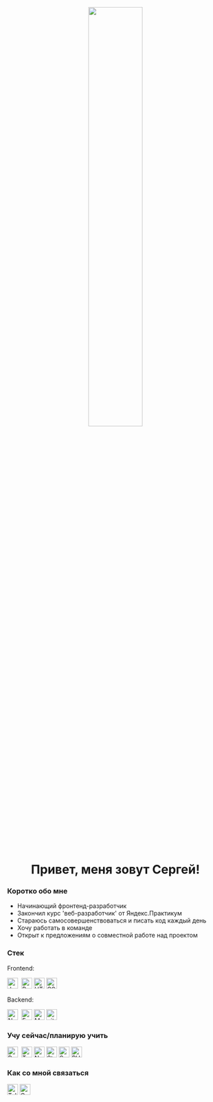 <div align="center">
  <img src="https://media.giphy.com/media/v1.Y2lkPTc5MGI3NjExNXpqYXRvMGR4azl1aTdiNjI4OHpiNmFzM3F6bDU2dzVkMnNkOWl3aiZlcD12MV9pbnRlcm5hbF9naWZfYnlfaWQmY3Q9Zw/FcqKy4Kj7XOK0hCW4g/giphy.gif" width="50%"/>
</div>
 <h1 align="center"> Привет, меня зовут Сергей! </h1>
  


### Коротко обо мне
- Начинающий фронтенд-разработчик
- Закончил курс 'веб-разработчик' от Яндекс.Практикум
- Стараюсь самосовершенствоваться и писать код каждый день
- Хочу работать в команде
- Открыт к предложениям о совместной работе над проектом

### Стек

Frontend:

<img src="https://img.shields.io/badge/JavaScript-282C34?logo=javascript&logoColor=F7DF1E" alt="JavaScript logo" title="JavaScript" height="25" />&nbsp;
<img src="https://img.shields.io/badge/React-282C34?logo=react&logoColor=61DAFB" alt="React logo" title="React" height="25" />
<img src="https://img.shields.io/badge/HTML5-282C34?logo=html5&logoColor=E34F26" alt="HTML5 logo" title="HTML5" height="25" />
<img src="https://img.shields.io/badge/CSS3-282C34?logo=css3&logoColor=1572B6" alt="CSS3 logo" title="CSS3" height="25" />

Backend:

<img src="https://img.shields.io/badge/Node.js-282C34?logo=node.js&logoColor=339933" alt="Node.js logo" title="Node.js" height="25" />&nbsp;
<img src="https://img.shields.io/badge/Express-282C34?logo=express&logoColor=FFFFFF" alt="Express.js logo" title="Express.js" height="25" />
<img src="https://img.shields.io/badge/MongoDB-282C34?logo=mongodb&logoColor=47A248" alt="MongoDB logo" title="MongoDB" height="25" />
<img src="https://img.shields.io/badge/Git-282C34?logo=git&logoColor=F05032" alt="git logo" title="Git" height="25" />

### Учу сейчас/планирую учить

<img src="https://img.shields.io/badge/Redux-282C34?logo=redux&logoColor=764ABC" alt="Redux logo" title="Redux" height="25" />&nbsp;
<img src="https://img.shields.io/badge/TypeScript-282C34?logo=typescript&logoColor=3178C6" alt="TypeScript logo" title="TypeScript" height="25" />
<img src="https://img.shields.io/badge/Next.js-282C34?logo=next.js&logoColor=FFFFFF" alt="Next.js logo" title="Next.js" height="25" />
<img src="https://img.shields.io/badge/Styled_Components-282C34?logo=styled-components&logoColor=DB7093" alt="Styled components logo" title="Styled components" height="25" />
<img src="https://img.shields.io/badge/Sass-282C34?logo=sass&logoColor=CC6699" alt="Sass logo" title="Sass" height="25" />
<img src="https://img.shields.io/badge/PHP-282C34?logo=php&logoColor=764ABC" alt="PHP logo" title="PHP" height="25" />&nbsp;

### Как со мной связаться
[<img src="https://img.shields.io/badge/Telegram-282C34?logo=telegram&logoColor=2CA5E0" alt="Telegram logo" title="Telegram" height="25" />](https://t.me/SergeySkotselyas)
[<img src="https://img.shields.io/badge/Gmail-282C34?logo=gmail&logoColor=D14836" alt="Gmail logo" title="Gmail" height="25" />](mailto:sergey.skotselias@gmail.com)

<!--
**8Gato8/8Gato8** is a ✨ _special_ ✨ repository because its `README.md` (this file) appears on your GitHub profile.

Here are some ideas to get you started:

- 🔭 I’m currently working on ...
- 🌱 I’m currently learning ...
- 👯 I’m looking to collaborate on ...
- 🤔 I’m looking for help with ...
- 💬 Ask me about ...
- 📫 How to reach me: ...
- 😄 Pronouns: ...
- ⚡ Fun fact: ...
-->
